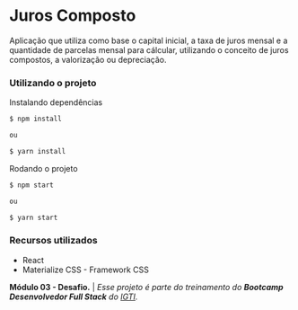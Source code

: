 # Juros Composto

Aplicação que utiliza como base o capital inicial, a taxa de juros mensal e a quantidade de parcelas mensal para cálcular, utilizando o conceito de juros compostos, a valorização ou depreciação.

### Utilizando o projeto

Instalando dependências
```sh
$ npm install

ou

$ yarn install
```
Rodando o projeto
```sh
$ npm start

ou

$ yarn start
```

### Recursos utilizados

- React
- Materialize CSS - Framework CSS

**Módulo 03 - Desafio.** | _Esse projeto é parte do treinamento do **Bootcamp Desenvolvedor Full Stack** do [IGTI](https://www.igti.com.br/)._
